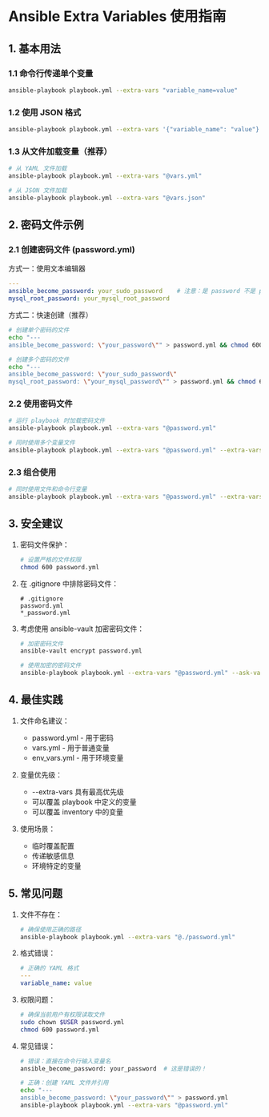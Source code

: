 # Ansible Extra Variables 使用指南

## 1. 基本用法

### 1.1 命令行传递单个变量
```bash
ansible-playbook playbook.yml --extra-vars "variable_name=value"
```

### 1.2 使用 JSON 格式
```bash
ansible-playbook playbook.yml --extra-vars '{"variable_name": "value"}'
```

### 1.3 从文件加载变量（推荐）
```bash
# 从 YAML 文件加载
ansible-playbook playbook.yml --extra-vars "@vars.yml"

# 从 JSON 文件加载
ansible-playbook playbook.yml --extra-vars "@vars.json"
```

## 2. 密码文件示例

### 2.1 创建密码文件 (password.yml)

方式一：使用文本编辑器
```yaml
---
ansible_become_password: your_sudo_password    # 注意：是 password 不是 pass
mysql_root_password: your_mysql_root_password
```

方式二：快速创建（推荐）
```bash
# 创建单个密码的文件
echo "---
ansible_become_password: \"your_password\"" > password.yml && chmod 600 password.yml

# 创建多个密码的文件
echo "---
ansible_become_password: \"your_sudo_password\"
mysql_root_password: \"your_mysql_password\"" > password.yml && chmod 600 password.yml
```

### 2.2 使用密码文件
```bash
# 运行 playbook 时加载密码文件
ansible-playbook playbook.yml --extra-vars "@password.yml"

# 同时使用多个变量文件
ansible-playbook playbook.yml --extra-vars "@password.yml" --extra-vars "@other_vars.yml"
```

### 2.3 组合使用
```bash
# 同时使用文件和命令行变量
ansible-playbook playbook.yml --extra-vars "@password.yml" --extra-vars "variable=value"
```

## 3. 安全建议

1. 密码文件保护：
   ```bash
   # 设置严格的文件权限
   chmod 600 password.yml
   ```

2. 在 .gitignore 中排除密码文件：
   ```
   # .gitignore
   password.yml
   *_password.yml
   ```

3. 考虑使用 ansible-vault 加密密码文件：
   ```bash
   # 加密密码文件
   ansible-vault encrypt password.yml
   
   # 使用加密的密码文件
   ansible-playbook playbook.yml --extra-vars "@password.yml" --ask-vault-pass
   ```

## 4. 最佳实践

1. 文件命名建议：
   - password.yml - 用于密码
   - vars.yml - 用于普通变量
   - env_vars.yml - 用于环境变量

2. 变量优先级：
   - --extra-vars 具有最高优先级
   - 可以覆盖 playbook 中定义的变量
   - 可以覆盖 inventory 中的变量

3. 使用场景：
   - 临时覆盖配置
   - 传递敏感信息
   - 环境特定的变量

## 5. 常见问题

1. 文件不存在：
   ```bash
   # 确保使用正确的路径
   ansible-playbook playbook.yml --extra-vars "@./password.yml"
   ```

2. 格式错误：
   ```yaml
   # 正确的 YAML 格式
   ---
   variable_name: value
   ```

3. 权限问题：
   ```bash
   # 确保当前用户有权限读取文件
   sudo chown $USER password.yml
   chmod 600 password.yml
   ```

4. 常见错误：
   ```bash
   # 错误：直接在命令行输入变量名
   ansible_become_password: your_password  # 这是错误的！
   
   # 正确：创建 YAML 文件并引用
   echo "---
   ansible_become_password: \"your_password\"" > password.yml
   ansible-playbook playbook.yml --extra-vars "@password.yml"
   ``` 